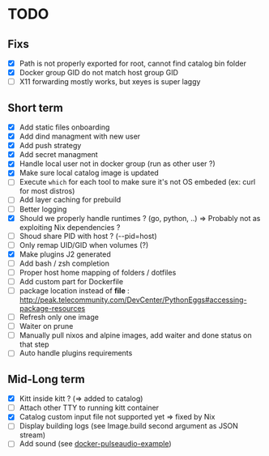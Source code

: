 # TODO
## Fixs

- [x] Path is not properly exported for root, cannot find catalog bin folder
- [x] Docker group GID do not match host group GID
- [ ] X11 forwarding mostly works, but xeyes is super laggy

## Short term

- [x] Add static files onboarding
- [x] Add dind managment with new user
- [x] Add push strategy
- [x] Add secret managment
- [x] Handle local user not in docker group (run as other user ?)
- [x] Make sure local catalog image is updated
- [ ] Execute `which` for each tool to make sure it's not OS embeded (ex: curl for most distros)
- [ ] Add layer caching for prebuild
- [ ] Better logging
- [x] Should we properly handle runtimes ? (go, python, ..) => Probably not as exploiting Nix dependencies ?
- [ ] Shoud share PID with host ? (--pid=host)
- [ ] Only remap UID/GID when volumes (?)
- [x] Make plugins J2 generated
- [ ] Add bash / zsh completion
- [ ] Proper host home mapping of folders / dotfiles
- [ ] Add custom part for Dockerfile
- [ ] package location instead of __file__ : http://peak.telecommunity.com/DevCenter/PythonEggs#accessing-package-resources
- [ ] Refresh only one image
- [ ] Waiter on prune
- [ ] Manually pull nixos and alpine images, add waiter and done status on that step
- [ ] Auto handle plugins requirements

## Mid-Long term

- [x] Kitt inside kitt ? (=> added to catalog)
- [ ] Attach other TTY to running kitt container
- [x] Catalog custom input file not supported yet => fixed by Nix
- [ ] Display building logs (see Image.build second argument as JSON stream)
- [ ] Add sound (see [docker-pulseaudio-example](https://github.com/TheBiggerGuy/docker-pulseaudio-example))